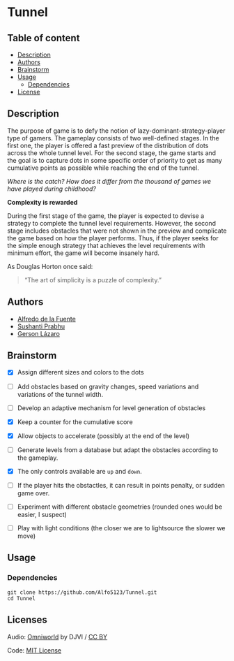 # Tunnel

## Table of content
- [Description](#description)
- [Authors](#authors)
- [Brainstorm](#brainstorm)
- [Usage](#usage)
    - [Dependencies](#dependencies)
- [License](#license)

## Description 

The purpose of game is to defy the notion of lazy-dominant-strategy-player type of gamers. The gameplay consists of two well-defined stages. In the first one, the player is offered a fast preview of the distribution of dots across the whole tunnel level. For the second stage, the game starts and the goal is to capture dots in some specific order of priority to get as many cumulative points as possible while reaching the end of the tunnel.  

*Where is the catch? How does it differ from the thousand of games we have played during childhood?*

**Complexity is rewarded**

During the first stage of the game, the player is expected to devise a strategy to complete the tunnel level requirements. However, the second stage includes obstacles that were not shown in the preview and complicate the game based on how the player performs. Thus, if the player seeks for the simple enough strategy that achieves the level requirements with minimum effort, the game will become insanely hard. 

As Douglas Horton once said:

> “The art of simplicity is a puzzle of complexity.” 

## Authors

 - [Alfredo de la Fuente](https://alfo5123.github.io/)
 - [Sushanti Prabhu](https://www.facebook.com/sushanti.prabhu)
 - [Gerson Lázaro](https://gersonlazaro.com/)

## Brainstorm

- [x] Assign different sizes and colors to the dots
- [ ] Add obstacles based on gravity changes, speed variations and variations of the tunnel width.
- [ ] Develop an adaptive mechanism for level generation of obstacles
- [x] Keep a counter for the cumulative score
- [x] Allow objects to accelerate (possibly at the end of the level)
- [ ] Generate levels from a database but adapt the obstacles according to the gameplay. 
- [x] The only controls available are `up` and `down`. 
- [ ] If the player hits the obstactles, it can result in points penalty, or sudden game over. 
- [ ] Experiment with different obstacle geometries (rounded ones would be easier, I suspect)
- [ ] Play with light conditions (the closer we are to lightsource the slower we move)


## Usage

### Dependencies

```
git clone https://github.com/Alfo5123/Tunnel.git
cd Tunnel 
```

## Licenses
Audio: [Omniworld](https://soundcloud.com/djviofficial/djvi-omniworld-1) by DJVI / [CC BY](https://creativecommons.org/licenses/by-nc-sa/3.0/)

Code: [MIT License](https://github.com/Alfo5123/Tunnel/blob/master/LICENSE)
